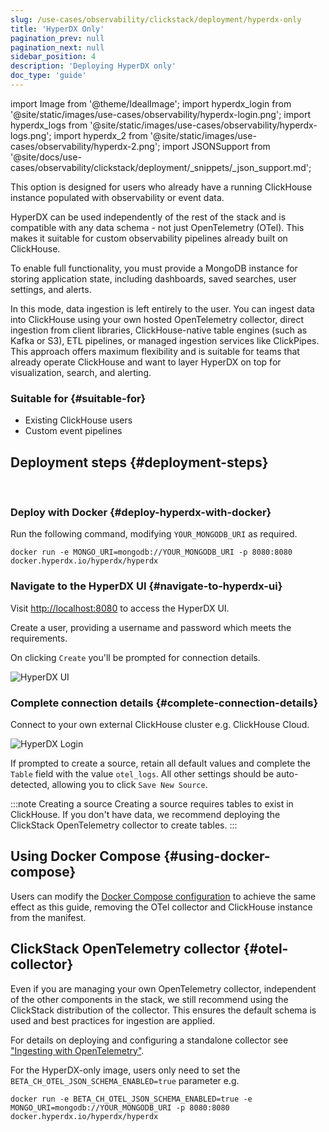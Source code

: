 ```yaml
---
slug: /use-cases/observability/clickstack/deployment/hyperdx-only
title: 'HyperDX Only'
pagination_prev: null
pagination_next: null
sidebar_position: 4
description: 'Deploying HyperDX only'
doc_type: 'guide'
---
```


import Image from '@theme/IdealImage';
import hyperdx_login from '@site/static/images/use-cases/observability/hyperdx-login.png';
import hyperdx_logs from '@site/static/images/use-cases/observability/hyperdx-logs.png';
import hyperdx_2 from '@site/static/images/use-cases/observability/hyperdx-2.png';
import JSONSupport from '@site/docs/use-cases/observability/clickstack/deployment/_snippets/_json_support.md';

This option is designed for users who already have a running ClickHouse instance populated with observability or event data.

HyperDX can be used independently of the rest of the stack and is compatible with any data schema - not just OpenTelemetry (OTel). This makes it suitable for custom observability pipelines already built on ClickHouse.

To enable full functionality, you must provide a MongoDB instance for storing application state, including dashboards, saved searches, user settings, and alerts.

In this mode, data ingestion is left entirely to the user. You can ingest data into ClickHouse using your own hosted OpenTelemetry collector, direct ingestion from client libraries, ClickHouse-native table engines (such as Kafka or S3), ETL pipelines, or managed ingestion services like ClickPipes. This approach offers maximum flexibility and is suitable for teams that already operate ClickHouse and want to layer HyperDX on top for visualization, search, and alerting.

### Suitable for {#suitable-for}

- Existing ClickHouse users
- Custom event pipelines

## Deployment steps {#deployment-steps}
<br/>

<VerticalStepper headerLevel="h3">

### Deploy with Docker {#deploy-hyperdx-with-docker}

Run the following command, modifying `YOUR_MONGODB_URI` as required. 

```shell
docker run -e MONGO_URI=mongodb://YOUR_MONGODB_URI -p 8080:8080 docker.hyperdx.io/hyperdx/hyperdx
```

### Navigate to the HyperDX UI {#navigate-to-hyperdx-ui}

Visit [http://localhost:8080](http://localhost:8080) to access the HyperDX UI.

Create a user, providing a username and password which meets the requirements. 

On clicking `Create` you'll be prompted for connection details.

<Image img={hyperdx_login} alt="HyperDX UI" size="lg"/>

### Complete connection details {#complete-connection-details}

Connect to your own external ClickHouse cluster e.g. ClickHouse Cloud.

<Image img={hyperdx_2} alt="HyperDX Login" size="md"/>

If prompted to create a source, retain all default values and complete the `Table` field with the value `otel_logs`. All other settings should be auto-detected, allowing you to click `Save New Source`.

:::note Creating a source
Creating a source requires tables to exist in ClickHouse. If you don't have data, we recommend deploying the ClickStack OpenTelemetry collector to create tables.
:::

</VerticalStepper>

## Using Docker Compose {#using-docker-compose}

Users can modify the [Docker Compose configuration](/use-cases/observability/clickstack/deployment/docker-compose) to achieve the same effect as this guide, removing the OTel collector and ClickHouse instance from the manifest.

## ClickStack OpenTelemetry collector {#otel-collector}

Even if you are managing your own OpenTelemetry collector, independent of the other components in the stack, we still recommend using the ClickStack distribution of the collector. This ensures the default schema is used and best practices for ingestion are applied.

For details on deploying and configuring a standalone collector see ["Ingesting with OpenTelemetry"](/use-cases/observability/clickstack/ingesting-data/otel-collector#modifying-otel-collector-configuration).

<JSONSupport/>

For the HyperDX-only image, users only need to set the `BETA_CH_OTEL_JSON_SCHEMA_ENABLED=true` parameter e.g.

```shell
docker run -e BETA_CH_OTEL_JSON_SCHEMA_ENABLED=true -e MONGO_URI=mongodb://YOUR_MONGODB_URI -p 8080:8080 docker.hyperdx.io/hyperdx/hyperdx
```
